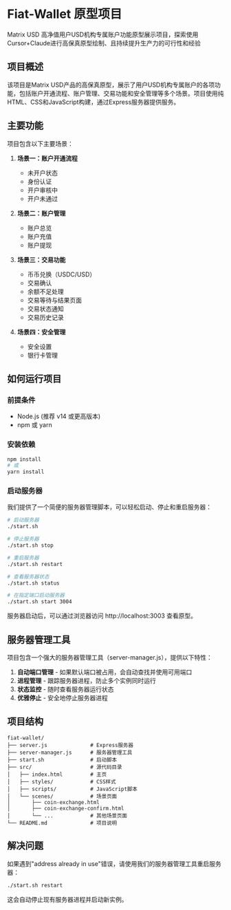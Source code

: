 # Fiat-Wallet 原型项目

Matrix USD 高净值用户USD机构专属账户功能原型展示项目，探索使用Cursor+Claude进行高保真原型绘制、且持续提升生产力的可行性和经验

## 项目概述

该项目是Matrix USD产品的高保真原型，展示了用户USD机构专属账户的各项功能，包括账户开通流程、账户管理、交易功能和安全管理等多个场景。项目使用纯HTML、CSS和JavaScript构建，通过Express服务器提供服务。

## 主要功能

项目包含以下主要场景：

1. **场景一：账户开通流程**
   - 未开户状态
   - 身份认证
   - 开户审核中
   - 开户未通过

2. **场景二：账户管理**
   - 账户总览
   - 账户充值
   - 账户提现

3. **场景三：交易功能**
   - 币币兑换（USDC/USD）
   - 交易确认
   - 余额不足处理
   - 交易等待与结果页面
   - 交易状态通知
   - 交易历史记录

4. **场景四：安全管理**
   - 安全设置
   - 银行卡管理

## 如何运行项目

### 前提条件

- Node.js (推荐 v14 或更高版本)
- npm 或 yarn

### 安装依赖

```bash
npm install
# 或
yarn install
```

### 启动服务器

我们提供了一个简便的服务器管理脚本，可以轻松启动、停止和重启服务器：

```bash
# 启动服务器
./start.sh

# 停止服务器
./start.sh stop

# 重启服务器
./start.sh restart

# 查看服务器状态
./start.sh status

# 在指定端口启动服务器
./start.sh start 3004
```

服务器启动后，可以通过浏览器访问 http://localhost:3003 查看原型。

## 服务器管理工具

项目包含一个强大的服务器管理工具（server-manager.js），提供以下特性：

1. **自动端口管理** - 如果默认端口被占用，会自动查找并使用可用端口
2. **进程管理** - 跟踪服务器进程，防止多个实例同时运行
3. **状态监控** - 随时查看服务器运行状态
4. **优雅停止** - 安全地停止服务器进程

## 项目结构

```
fiat-wallet/
├── server.js              # Express服务器
├── server-manager.js      # 服务器管理工具
├── start.sh               # 启动脚本
├── src/                   # 源代码目录
│   ├── index.html         # 主页
│   ├── styles/            # CSS样式
│   ├── scripts/           # JavaScript脚本
│   └── scenes/            # 场景页面
│       ├── coin-exchange.html
│       ├── coin-exchange-confirm.html
│       └── ...            # 其他场景页面
└── README.md              # 项目说明
```

## 解决问题

如果遇到"address already in use"错误，请使用我们的服务器管理工具重启服务器：

```bash
./start.sh restart
```

这会自动停止现有服务器进程并启动新实例。 
